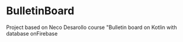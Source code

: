 # BulletinBoard
Project based on Neco Desarollo course "Bulletin board on Kotlin with database onFirebase
